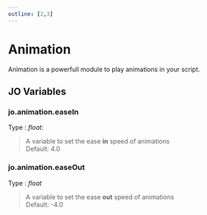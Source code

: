 ```yaml
---
outline: [2,3]
---
```


# Animation

Animation is a powerfull module to play animations in your script.

## JO Variables

### jo.animation.easeIn
Type : *float*:  
> A variable to set the ease **in** speed of animations  
> Default: 4.0

### jo.animation.easeOut
Type : *float*  
> A variable to set the ease **out** speed of animations  
> Default: -4.0

<!--@include: ./autodoc/autodoc_client_functions.md-->
